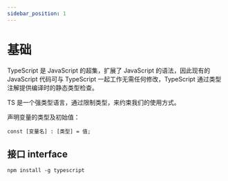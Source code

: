 ```yaml
---
sidebar_position: 1
---
```


# 基础

TypeScript 是 JavaScript 的超集，扩展了 JavaScript 的语法，因此现有的 JavaScript 代码可与 TypeScript 一起工作无需任何修改，TypeScript 通过类型注解提供编译时的静态类型检查。

TS 是一个强类型语言，通过限制类型，来约束我们的使用方式。

声明变量的类型及初始值：

```
const [变量名] : [类型] = 值;
```

## 接口 interface

```npm title='npm'
npm install -g typescript
```
